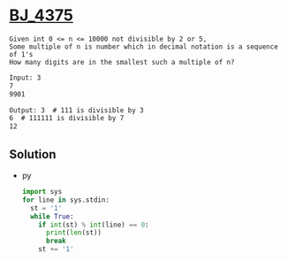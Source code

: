 # [BJ_4375](https://acmicpc.net/problem/4375)

```en
Given int 0 <= n <= 10000 not divisible by 2 or 5,
Some multiple of n is number which in decimal notation is a sequence of 1's
How many digits are in the smallest such a multiple of n?
```

```txt
Input: 3
7
9901

Output: 3  # 111 is divisible by 3
6  # 111111 is divisible by 7
12
```

## Solution

* py

  ```py
  import sys
  for line in sys.stdin:
    st = '1'
    while True:
      if int(st) % int(line) == 0:
        print(len(st))
        break
      st += '1'
  ```
